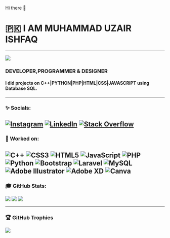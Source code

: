 Hi there 👋<br>
# 🇵🇰 I AM MUHAMMAD UZAIR ISHFAQ
---
[![](https://visitcount.itsvg.in/api?id=UzairIshfaq1234&icon=2&color=1)](https://visitcount.itsvg.in)<br>
### DEVELOPER,PROGRAMMER & DESIGNER <br>
#### I did projects on C++|PYTHON|PHP|HTML|CSS|JAVASCRIPT using Database SQL.<br>
---
### :sparkles: Socials:
[![Instagram](https://img.shields.io/badge/Instagram-%23E4405F.svg?logo=Instagram&logoColor=white)](https://instagram.com/https://www.instagram.com/uzi_the_dark_coder/) [![LinkedIn](https://img.shields.io/badge/LinkedIn-%230077B5.svg?logo=linkedin&logoColor=white)](https://linkedin.com/in/https://www.linkedin.com/in/muhammad-uzair-7a71101a9/) [![Stack Overflow](https://img.shields.io/badge/-Stackoverflow-FE7A16?logo=stack-overflow&logoColor=white)](https://stackoverflow.com/users/https://stackoverflow.com/users/17992104/dark-coderz) 
---
### :rocket: Worked on:
![C++](https://img.shields.io/badge/c++-%2300599C.svg?style=for-the-badge&logo=c%2B%2B&logoColor=white) ![CSS3](https://img.shields.io/badge/css3-%231572B6.svg?style=for-the-badge&logo=css3&logoColor=white) ![HTML5](https://img.shields.io/badge/html5-%23E34F26.svg?style=for-the-badge&logo=html5&logoColor=white) ![JavaScript](https://img.shields.io/badge/javascript-%23323330.svg?style=for-the-badge&logo=javascript&logoColor=%23F7DF1E) ![PHP](https://img.shields.io/badge/php-%23777BB4.svg?style=for-the-badge&logo=php&logoColor=white) ![Python](https://img.shields.io/badge/python-3670A0?style=for-the-badge&logo=python&logoColor=ffdd54) ![Bootstrap](https://img.shields.io/badge/bootstrap-%23563D7C.svg?style=for-the-badge&logo=bootstrap&logoColor=white) ![Laravel](https://img.shields.io/badge/laravel-%23FF2D20.svg?style=for-the-badge&logo=laravel&logoColor=white) ![MySQL](https://img.shields.io/badge/mysql-%2300f.svg?style=for-the-badge&logo=mysql&logoColor=white) ![Adobe Illustrator](https://img.shields.io/badge/adobeillustrator-%23FF9A00.svg?style=for-the-badge&logo=adobeillustrator&logoColor=white) ![Adobe XD](https://img.shields.io/badge/Adobe%20XD-470137?style=for-the-badge&logo=Adobe%20XD&logoColor=#FF61F6) ![Canva](https://img.shields.io/badge/Canva-%2300C4CC.svg?style=for-the-badge&logo=Canva&logoColor=white)
---
### :mortar_board: GitHub Stats:
![](https://github-readme-stats.vercel.app/api?username=UzairIshfaq1234&theme=react&hide_border=true&include_all_commits=true&count_private=false)
![](https://github-readme-streak-stats.herokuapp.com/?user=UzairIshfaq1234&theme=react&hide_border=true)
![](https://github-readme-stats.vercel.app/api/top-langs/?username=UzairIshfaq1234&theme=react&hide_border=true&include_all_commits=true&count_private=false&layout=compact)

---
### 🏆 GitHub Trophies
![](https://github-profile-trophy.vercel.app/?username=UzairIshfaq1234&theme=discord&no-frame=true&no-bg=true&margin-w=4)






